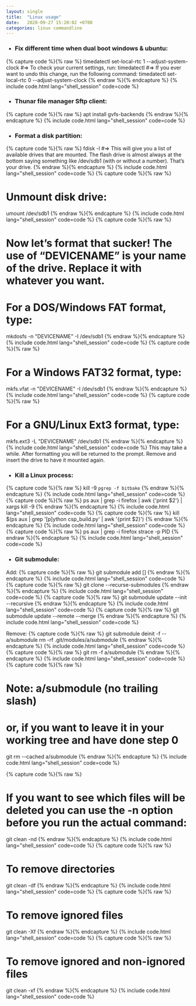 ```yaml
---
layout: single
title:  "Linux usage"
date:   2020-09-27 15:20:02 +0700
categories: linux commandline
---
```


- ### Fix different time when dual boot windows & ubuntu:
{% capture code %}{% raw %}
timedatectl set-local-rtc 1 --adjust-system-clock
#=> To check your current settings, run:
timedatectl
#=> If you ever want to undo this change, run the following command:
timedatectl set-local-rtc 0 --adjust-system-clock
{% endraw %}{% endcapture %}
{% include code.html lang="shell_session" code=code %}
- ### Thunar file manager Sftp client:
{% capture code %}{% raw %}
apt install gvfs-backends
{% endraw %}{% endcapture %}
{% include code.html lang="shell_session" code=code %}
- ### Format a disk partition:
{% capture code %}{% raw %}
fdisk -l
#=> This will give you a list of available drives that are mounted. The flash drive is almost always at the bottom saying something like /dev/sdb1 (with or without a number). That’s your drive.
{% endraw %}{% endcapture %}
{% include code.html lang="shell_session" code=code %}
{% capture code %}{% raw %}
# Unmount disk drive:
umount /dev/sdb1
{% endraw %}{% endcapture %}
{% include code.html lang="shell_session" code=code %}
{% capture code %}{% raw %}
# Now let’s format that sucker! The use of “DEVICENAME” is your name of the drive. Replace it with whatever you want.
# For a DOS/Windows FAT format, type:
mkdosfs -n "DEVICENAME" -I /dev/sdb1
{% endraw %}{% endcapture %}
{% include code.html lang="shell_session" code=code %}
{% capture code %}{% raw %}
# For a Windows FAT32 format, type:
mkfs.vfat -n "DEVICENAME" -I /dev/sdb1
{% endraw %}{% endcapture %}
{% include code.html lang="shell_session" code=code %}
{% capture code %}{% raw %}
# For a GNU/Linux Ext3 format, type:
mkfs.ext3 -L "DEVICENAME" /dev/sdb1
{% endraw %}{% endcapture %}
{% include code.html lang="shell_session" code=code %}
This may take a while. After formatting you will be returned to the prompt. Remove and insert the drive to have it mounted again.
- ### Kill a Linux process:
{% capture code %}{% raw %}
kill -9 `pgrep -f bitbake`
{% endraw %}{% endcapture %}
{% include code.html lang="shell_session" code=code %}
{% capture code %}{% raw %}
ps aux | grep -i firefox | awk {'print $2'} | xargs kill -9
{% endraw %}{% endcapture %}
{% include code.html lang="shell_session" code=code %}
{% capture code %}{% raw %}
kill $(ps aux | grep '[p]ython csp_build.py' | awk '{print $2}')
{% endraw %}{% endcapture %}
{% include code.html lang="shell_session" code=code %}
{% capture code %}{% raw %}
ps aux | grep -i firefox
strace -p PID
{% endraw %}{% endcapture %}
{% include code.html lang="shell_session" code=code %}
- ### Git submodule:

Add:
{% capture code %}{% raw %}
git submodule add <repository> [<path>]
{% endraw %}{% endcapture %}
{% include code.html lang="shell_session" code=code %}
{% capture code %}{% raw %}
git clone <repository> --recurse-submodules
{% endraw %}{% endcapture %}
{% include code.html lang="shell_session" code=code %}
{% capture code %}{% raw %}
git submodule update --init --recursive
{% endraw %}{% endcapture %}
{% include code.html lang="shell_session" code=code %}
{% capture code %}{% raw %}
git submodule update --remote --merge
{% endraw %}{% endcapture %}
{% include code.html lang="shell_session" code=code %}

Remove:
{% capture code %}{% raw %}
git submodule deinit -f -- a/submodule
rm -rf .git/modules/a/submodule
{% endraw %}{% endcapture %}
{% include code.html lang="shell_session" code=code %}
{% capture code %}{% raw %}
git rm -f a/submodule
{% endraw %}{% endcapture %}
{% include code.html lang="shell_session" code=code %}
{% capture code %}{% raw %}
# Note: a/submodule (no trailing slash)
# or, if you want to leave it in your working tree and have done step 0
git rm --cached a/submodule
{% endraw %}{% endcapture %}
{% include code.html lang="shell_session" code=code %}

{% capture code %}{% raw %}
# If you want to see which files will be deleted you can use the -n option before you run the actual command:
git clean -nd
{% endraw %}{% endcapture %}
{% include code.html lang="shell_session" code=code %}
{% capture code %}{% raw %}
# To remove directories
git clean -df
{% endraw %}{% endcapture %}
{% include code.html lang="shell_session" code=code %}
{% capture code %}{% raw %}
# To remove ignored files
git clean -Xf
{% endraw %}{% endcapture %}
{% include code.html lang="shell_session" code=code %}
{% capture code %}{% raw %}
# To remove ignored and non-ignored files
git clean -xf
{% endraw %}{% endcapture %}
{% include code.html lang="shell_session" code=code %}